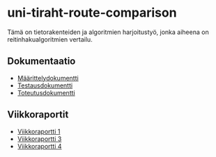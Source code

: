 # uni-tiraht-route-comparison

Tämä on tietorakenteiden ja algoritmien harjoitustyö, jonka aiheena on
reitinhakualgoritmien vertailu.

## Dokumentaatio

- [Määrittelydokumentti](https://github.com/meklu/uni-tiraht-route-comparison/blob/master/docs/m%C3%A4%C3%A4rittelydokumentti.md)
- [Testausdokumentti](https://github.com/meklu/uni-tiraht-route-comparison/blob/master/docs/testausdokumentti.md)
- [Toteutusdokumentti](https://github.com/meklu/uni-tiraht-route-comparison/blob/master/docs/toteutusdokumentti.md)

## Viikkoraportit

- [Viikkoraportti 1](https://github.com/meklu/uni-tiraht-route-comparison/blob/master/docs/viikkoraportti_1.md)
- [Viikkoraportti 3](https://github.com/meklu/uni-tiraht-route-comparison/blob/master/docs/viikkoraportti_3.md)
- [Viikkoraportti 4](https://github.com/meklu/uni-tiraht-route-comparison/blob/master/docs/viikkoraportti_4.md)
